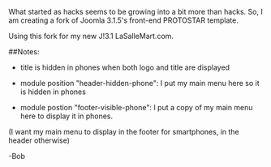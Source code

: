 What started as hacks seems to be growing into a bit more than hacks. So, I am creating a fork of Joomla 3.1.5's front-end PROTOSTAR template.

Using this fork for my new J!3.1 LaSalleMart.com.

##Notes:

* title is hidden in phones when both logo and title are displayed

* module position "header-hidden-phone": I put my main menu here so it is hidden in phones

* module postion "footer-visible-phone": I put a copy of my main menu here to display it in phones.

(I want my main menu to display in the footer for smartphones, in the header otherwise)


-Bob